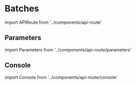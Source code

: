 # Batches

import APIRoute from '../components/api-route'

<APIRoute />

## Parameters

import Parameters from '../components/api-route/parameters'

<Parameters />

## Console

import Console from '../components/api-route/console'

<Console />
